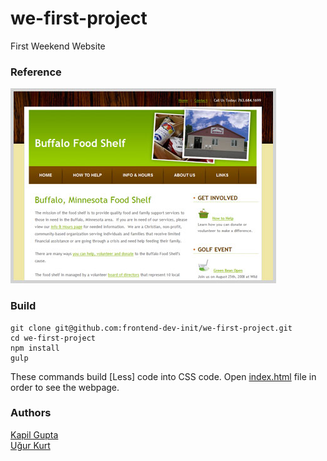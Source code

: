 # we-first-project
First Weekend Website

### Reference

![alt](assets/img/reference.jpg)

### Build

```
git clone git@github.com:frontend-dev-init/we-first-project.git
cd we-first-project
npm install
gulp
```

These commands build [Less] code into CSS code. Open [index.html](index.html) file in order to see the webpage.

### Authors
[Kapil Gupta](https://github.com/daemonslayer)
<br>[Uğur Kurt](https://github.com/UgurKurt)
